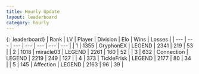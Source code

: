 ```yaml
---
title: Hourly Update
layout: leaderboard
category: hourly
---
```


{: .leaderboard}
| Rank | LV | Player | Division | Elo | Wins | Losses |
| --- | --- | --- | --- | --- | --- | --- |
| <span data-change="0">1</span> | 1355 | <span title="ID: 315148">GryphonEX</span> | LEGEND | <span data-change="0">2341</span> | <span data-change="0">219</span> | <span data-change="0">53</span> |
| <span data-change="0">2</span> | 1018 | <span title="ID: 416373">miracle03</span> | LEGEND | <span data-change="0">2261</span> | <span data-change="0">160</span> | <span data-change="0">52</span> |
| <span data-change="0">3</span> | 632 | <span title="ID: 539711">Connection</span> | LEGEND | <span data-change="29">2219</span> | <span data-change="5">249</span> | <span data-change="0">127</span> |
| <span data-change="0">4</span> | 373 | <span title="ID: 512212">TickleFrisk</span> | LEGEND | <span data-change="0">2177</span> | <span data-change="0">80</span> | <span data-change="0">34</span> |
| <span data-change="0">5</span> | 145 | <span title="ID: 573202">Affection</span> | LEGEND | <span data-change="0">2163</span> | <span data-change="0">96</span> | <span data-change="0">39</span> |